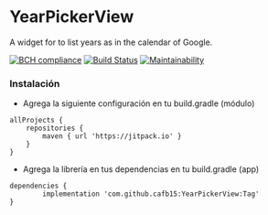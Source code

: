 # YearPickerView
A widget for to list years as in the calendar of Google.

[![BCH compliance](https://bettercodehub.com/edge/badge/cafb15/YearPickerView?branch=master)](https://bettercodehub.com/)  [![Build Status](https://travis-ci.org/cafb15/YearPickerView.svg?branch=master)](https://travis-ci.org/cafb15/YearPickerView)  [![Maintainability](https://api.codeclimate.com/v1/badges/683bdfe0d4791a9f39c9/maintainability)](https://codeclimate.com/github/cafb15/YearPickerView/maintainability)

### Instalación
 * Agrega la siguiente configuración en tu build.gradle (módulo)
 ```
 allProjects {
     repositories {
         maven { url 'https://jitpack.io' }
     }
 }
 ```
 
 * Agrega la librería en tus dependencias en tu build.gradle (app)
 ```
 dependencies {
         implementation 'com.github.cafb15:YearPickerView:Tag'
 }
 ```
